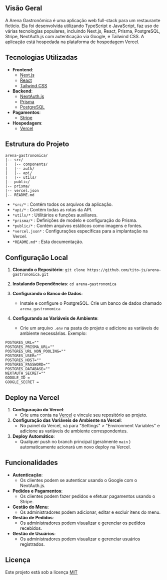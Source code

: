 ## Visão Geral
A Arena Gastronômica é uma aplicação web full-stack para um restaurante fictício. Ela foi desenvolvida utilizando TypeScript e JavaScript, faz uso de várias tecnologias populares, incluindo Next.js, React, Prisma, PostgreSQL, Stripe, NextAuth.js com autenticação via Google, e Tailwind CSS. A aplicação está hospedada na plataforma de hospedagem Vercel.

## Tecnologias Utilizadas
- **Frontend**:
    - [﻿Next.js](https://nextjs.org/) 
    - [﻿React](https://reactjs.org/) 
    - [﻿Tailwind CSS](https://tailwindcss.com/) 
- **Backend**:
    - [﻿NextAuth.js](https://next-auth.js.org/) 
    - [﻿Prisma](https://prisma.io/) 
    - [﻿PostgreSQL](https://www.postgresql.org/) 
- **Pagamentos**:
    - [﻿Stripe](https://stripe.com/) 
- **Hospedagem**:
    - [﻿Vercel](https://vercel.com/) 
## Estrutura do Projeto
```
arena-gastronomica/
|-- src/
|   |-- components/
|   |-- auth/
|   |-- api/
|   |-- utils/
|-- public/
|-- prisma/
|-- vercel.json
|-- README.md
```
- `*src/*` : Contém todos os arquivos da aplicação.
- `*api/*` : Contém todas as rotas da API.
- `*utils/*` : Utilitários e funções auxiliares.
- `*prisma/*` : Definições de modelo e configuração do Prisma.
- `*public/*` : Contém arquivos estáticos como imagens e fontes.
- `*vercel.json*` : Configurações específicas para a implantação na Vercel.
- `*README.md*` : Esta documentação.

## Configuração Local
1. **Clonando o Repositório**: `git clone https://github.com/tito-js/arena-gastronomica.git` 
2. **Instalando Dependências**: `cd arena-gastronomica`

3. **Configurando o Banco de Dados**:
    - Instale e configure o PostgreSQL. Crie um banco de dados chamado `arena_gastronomica` 
4. **Configurando as Variáveis de Ambiente**:
    - Crie um arquivo `.env`  na pasta do projeto e adicione as variáveis de ambiente necessárias. 
Exemplo: 

```
POSTGRES_URL=""
POSTGRES_PRISMA_URL=""
POSTGRES_URL_NON_POOLING=""
POSTGRES_USER=""
POSTGRES_HOST=""
POSTGRES_PASSWORD=""
POSTGRES_DATABASE=""
NEXTAUTH_SECRET=""
GOOGLE_ID = 
GOOGLE_SECRET =
```
## Deploy na Vercel
1. **Configuração do Vercel**:
    - Crie uma conta na [﻿Vercel](https://vercel.com/)  e vincule seu repositório ao projeto.
2. **Configuração das Variáveis de Ambiente na Vercel**:
    - No painel da Vercel, vá para "Settings" > "Environment Variables" e adicione as variáveis de ambiente correspondentes.
3. **Deploy Automático**:
    - Qualquer push no branch principal (geralmente `main` ) automaticamente acionará um novo deploy na Vercel.
## Funcionalidades
- **Autenticação**:
    - Os clientes podem se autenticar usando o Google com o NextAuth.js.
- **Pedidos e Pagamentos**:
    - Os clientes podem fazer pedidos e efetuar pagamentos usando o Stripe.
- **Gestão do Menu**:
    - Os administradores podem adicionar, editar e excluir itens do menu.
- **Gestão de Pedidos**:
    - Os administradores podem visualizar e gerenciar os pedidos recebidos.
- **Gestão de Usuários**:
    - Os administradores podem visualizar e gerenciar usuários registrados.
## Licença
Este projeto está sob a licença  [﻿MIT](https://github.com/tito-js/Arena-Gastronomica/blob/main/LICENSE) 


